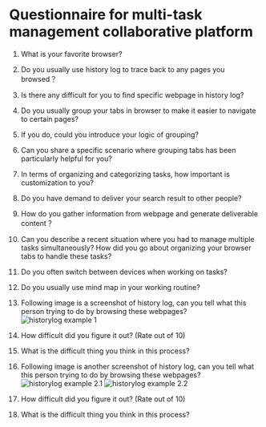 # Questionnaire for multi-task management collaborative platform

1.	What is your favorite browser?
2.	Do you usually use history log to trace back to any pages you browsed？

3.	Is there any difficult for you to find specific webpage in history log?

4.	Do you usually group your tabs in browser to make it easier to navigate to certain pages?

5.	If you do, could you introduce your logic of grouping?
6.	Can you share a specific scenario where grouping tabs has been particularly helpful for you?

7.	In terms of organizing and categorizing tasks, how important is customization to you?

8.	Do you have demand to deliver your search result to other people?

9.	How do you gather information from webpage and generate deliverable content？

10.	Can you describe a recent situation where you had to manage multiple tasks simultaneously? How did you go about organizing your browser tabs to handle these tasks?

11.	Do you often switch between devices when working on tasks?

12.	Do you usually use mind map in your working routine?

13.	Following image is a screenshot of history log, can you tell what this person trying to do by browsing these webpages?
 ![historylog example 1](https://github.com/Vis4Sense/student-projects/blob/main/2023-2024/jiaqi-li/interview/example_1.png)

14.	How difficult did you figure it out? (Rate out of 10)

15.	What is the difficult thing you think in this process?

16.	Following image is another screenshot of history log, can you tell what this person trying to do by browsing these webpages?
    ![historylog example 2.1](https://github.com/Vis4Sense/student-projects/blob/main/2023-2024/jiaqi-li/interview/example_2_1.png)
    ![historylog example 2.2](https://github.com/Vis4Sense/student-projects/blob/main/2023-2024/jiaqi-li/interview/example_2_2.png)
 

17.	How difficult did you figure it out? (Rate out of 10)

18.	What is the difficult thing you think in this process?
#